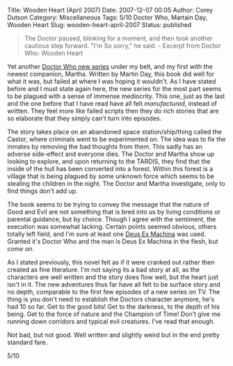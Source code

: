 Title: Wooden Heart (April 2007)
Date: 2007-12-07 00:05
Author: Corey Dutson
Category: Miscellaneous
Tags: 5/10 Doctor Who, Martain Day, Wooden Heart
Slug: wooden-heart-april-2007
Status: published

> The Doctor paused, blinking for a moment, and then took another
> cautious step forward. "I'm So sorry," he said. - Excerpt from Doctor
> Who: Wooden Heart

Yet another [Doctor Who new
series](http://www.amazon.ca/Doctor-Who-Wooden-Heart-Adventure/dp/1846072263 "Doctor Who: Wooden Heart")
under my belt, and my first with the newest companion, Martha. Written
by Martin Day, this book did well for what it was, but failed at where I
was hoping it wouldn't. As I have stated before and I must state again
here, the new series for the most part seems to be plagued with a sense
of immense mediocrity. This one, just as the last and the one before
that I have read have all felt *manufactured*, instead of written. They
feel more like failed scripts then they do rich stories that are so
elaborate that they simply can't turn into episodes.

The story takes place on an abandoned space station/ship/thing called
the Castor, where criminals went to be experimented on. The idea was to
fix the inmates by removing the bad thoughts from them. This sadly has
an adverse side-effect and everyone dies. The Doctor and Martha show up
looking to explore, and upon returning to the TARDIS, they find that the
inside of the hull has been converted into a forest. Within this forest
is a village that is being plagued by some unknown force which seems to
be stealing the children in the night. The Doctor and Martha
investigate, only to find things don't add up.

The book seems to be trying to convey the message that the nature of
Good and Evil are not something that is bred into us by living
conditions or parental guidance, but by choice. Though I agree with the
sentiment, the execution was somewhat lacking. Certain points seemed
obvious, others totally left field, and I'm sure at least one [Deus Ex
Machina](http://en.wikipedia.org/wiki/Deus_ex_machina "Deus Ex Machina")
was used. Granted it's Doctor Who and the man is Deus Ex Machina in the
flesh, but *come on*.

As I stated previously, this novel felt as if it were cranked out rather
then created as fine literature. I'm not saying its a bad story at all,
as the characters are well written and the story does flow well, but the
heart just isn't in it. The new adventures thus far have all felt to be
surface story and no depth, comparable to the first few episodes of a
new series on TV. The thing is you don't need to establish the Doctors
character anymore, he's had 10 so far. Get to the good bits! Get to the
darkness, to the depth of his being. Get to the force of nature and the
Champion of Time! Don't give me running down corridors and typical evil
creatures. I've read that enough.

Not bad, but not good. Well written and slightly weird but in the end
pretty standard fare.

5/10
